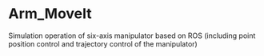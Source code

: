 # Arm_MoveIt
Simulation operation of six-axis manipulator based on ROS (including point position control and trajectory control of the manipulator)
